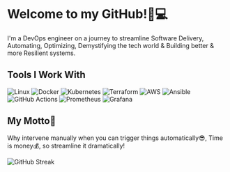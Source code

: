 # Welcome to my GitHub!🚀💻


I'm a DevOps engineer on a journey to streamline Software Delivery, Automating, Optimizing, Demystifying the tech world & Building better & more Resilient systems.


## Tools I Work With

![Linux](https://img.shields.io/badge/Linux-FCC624?style=flat-square&logo=linux&logoColor=black)
![Docker](https://img.shields.io/badge/Docker-2496ED?style=flat-square&logo=docker&logoColor=white)
![Kubernetes](https://img.shields.io/badge/Kubernetes-326CE5?style=flat-square&logo=kubernetes&logoColor=white)
![Terraform](https://img.shields.io/badge/Terraform-7B42BC?style=flat-square&logo=terraform&logoColor=white)
![AWS](https://img.shields.io/badge/AWS-232F3E?style=flat-square&logo=amazon-aws&logoColor=white)
![Ansible](https://img.shields.io/badge/Ansible-EE0000?style=flat-square&logo=ansible&logoColor=white)
![GitHub Actions](https://img.shields.io/badge/GitHub_Actions-2088FF?style=flat-square&logo=github-actions&logoColor=white)
![Prometheus](https://img.shields.io/badge/Prometheus-E6522C?style=flat-square&logo=prometheus&logoColor=white)
![Grafana](https://img.shields.io/badge/Grafana-F46800?style=flat-square&logo=grafana&logoColor=white)

##  My Motto🎯
Why intervene manually when you can trigger things automatically😎,
Time is money💰, so streamline it dramatically!



![GitHub Streak](https://github-readme-streak-stats.herokuapp.com/?user=MeenalJy&theme=dark&date_format=M%20j%5B%2C%20Y%5D)


<!--
**MeenalJy/MeenalJy** is a ✨ _special_ ✨ repository because its `README.md` (this file) appears on your GitHub profile.

Here are some ideas to get you started:


-->

